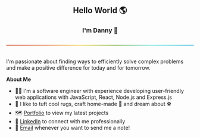 <h2 align="center">Hello World 🌎</h2>
<h3 align="center">
    I'm Danny 👋</h3>
</h3>

<div align="center">
  <img src="https://raw.githubusercontent.com/codinasion/.github/master/assets/rainbow-hr.png" alt="rainbow hr" width="100%" height="70%">
</div>
<br>

I'm passionate about finding ways to efficiently solve complex problems and make a positive difference for today and for tomorrow. 

**About Me**

- 👨‍💻 I'm a software engineer with experience developing user-friendly web applications with JavaScript, React, Node.js and Express.js
- 🕺 I like to tuft cool rugs, craft home-made 🧋 and dream about ⚽️
- 🗺️ [Portfolio](https://portfolio-dbae.netlify.app) to view my latest projects
- 💼 [LinkedIn](https://linkedin.com/in/daniel-eze-bae) to connect with me professionally 
- 📨 [Email](mailto:danibae91@gmail.com) whenever you want to send me a note! 

<!---
danveb/danveb is a ✨ special ✨ repository because its `README.md` (this file) appears on your GitHub profile.
You can click the Preview link to take a look at your changes.
--->